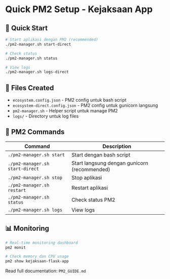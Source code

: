 # Quick PM2 Setup - Kejaksaan App

## 🚀 Quick Start

```bash
# Start aplikasi dengan PM2 (recommended)
./pm2-manager.sh start-direct

# Check status
./pm2-manager.sh status

# View logs
./pm2-manager.sh logs-direct
```

## 📁 Files Created

- `ecosystem.config.json` - PM2 config untuk bash script
- `ecosystem-direct.config.json` - PM2 config untuk gunicorn langsung
- `pm2-manager.sh` - Helper script untuk manage PM2
- `logs/` - Directory untuk log files

## 🔧 PM2 Commands

| Command | Description |
|---------|-------------|
| `./pm2-manager.sh start` | Start dengan bash script |
| `./pm2-manager.sh start-direct` | Start langsung dengan gunicorn (recommended) |
| `./pm2-manager.sh stop` | Stop aplikasi |
| `./pm2-manager.sh restart` | Restart aplikasi |
| `./pm2-manager.sh status` | Check status PM2 |
| `./pm2-manager.sh logs` | View logs |

## 📊 Monitoring

```bash
# Real-time monitoring dashboard
pm2 monit

# Check memory dan CPU usage
pm2 show kejaksaan-flask-app
```

Read full documentation: `PM2_GUIDE.md`